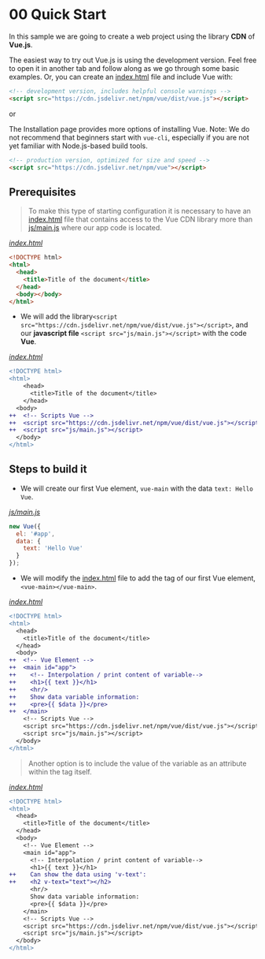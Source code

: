 # 00 Quick Start

In this sample we are going to create a web project using the library **CDN** of **Vue.js**.

The easiest way to try out Vue.js is using the development version. Feel free to open it in another tab and follow along as we go through some basic examples. Or, you can create an [index.html](./index.html) file and include Vue with:

```html
<!-- development version, includes helpful console warnings -->
<script src="https://cdn.jsdelivr.net/npm/vue/dist/vue.js"></script>
```

or

The Installation page provides more options of installing Vue. Note: We do not recommend that beginners start with `vue-cli`, especially if you are not yet familiar with Node.js-based build tools.

```html
<!-- production version, optimized for size and speed -->
<script src="https://cdn.jsdelivr.net/npm/vue"></script>
``` 

## Prerequisites

> To make this type of starting configuration it is necessary to have an [index.html](./index.html) file that contains access to the Vue CDN library more than [js/main.js](./js/main.js) where our app code is located.


_[index.html](./index.html)_
```html
<!DOCTYPE html>
<html>
  <head>
    <title>Title of the document</title>
  </head>
  <body></body>
</html>
```

* We will add the library`<script src="https://cdn.jsdelivr.net/npm/vue/dist/vue.js"></script>`, and our **javascript file** `<script src="js/main.js"></script>` with the code **Vue**.

_[index.html](./index.html)_
```diff
<!DOCTYPE html>
<html>
    <head>
      <title>Title of the document</title>
    </head>
  <body>
++  <!-- Scripts Vue -->
++  <script src="https://cdn.jsdelivr.net/npm/vue/dist/vue.js"></script>
++  <script src="js/main.js"></script>
  </body>
</html>
```

## Steps to build it

* We will create our first Vue element, `vue-main` with the data `text: Hello Vue`.

_[js/main.js](./js/main.js)_
```js
new Vue({
  el: '#app',
  data: {
    text: 'Hello Vue'
  }
});
```

* We will modify the [index.html](./index.html) file to add the tag of our first Vue element, `<vue-main></vue-main>`.

_[index.html](./index.html)_
```diff
<!DOCTYPE html>
<html>
  <head>
    <title>Title of the document</title>
  </head>
  <body>
++  <!-- Vue Element -->  
++  <main id="app">
++    <!-- Interpolation / print content of variable-->
++    <h1>{{ text }}</h1>
++    <hr/>
++    Show data variable information:
++    <pre>{{ $data }}</pre>
++  </main>
    <!-- Scripts Vue -->
    <script src="https://cdn.jsdelivr.net/npm/vue/dist/vue.js"></script>
    <script src="js/main.js"></script>
  </body>
</html>
```

> Another option is to include the value of the variable as an attribute within the tag itself.

_[index.html](./index.html)_
```diff
<!DOCTYPE html>
<html>
  <head>
    <title>Title of the document</title>
  </head>
  <body>
    <!-- Vue Element -->  
    <main id="app">
      <!-- Interpolation / print content of variable-->
      <h1>{{ text }}</h1>
++    Can show the data using 'v-text':
++    <h2 v-text="text"></h2>
      <hr/>
      Show data variable information:
      <pre>{{ $data }}</pre>
    </main>
    <!-- Scripts Vue -->
    <script src="https://cdn.jsdelivr.net/npm/vue/dist/vue.js"></script>
    <script src="js/main.js"></script>
  </body>
</html>
```